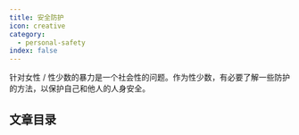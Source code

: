 ```yaml
---
title: 安全防护
icon: creative
category:
  - personal-safety
index: false
---
```


针对女性 / 性少数的暴力是一个社会性的问题。作为性少数，有必要了解一些防护的方法，以保护自己和他人的人身安全。

## 文章目录

<ArticlesMenu />
